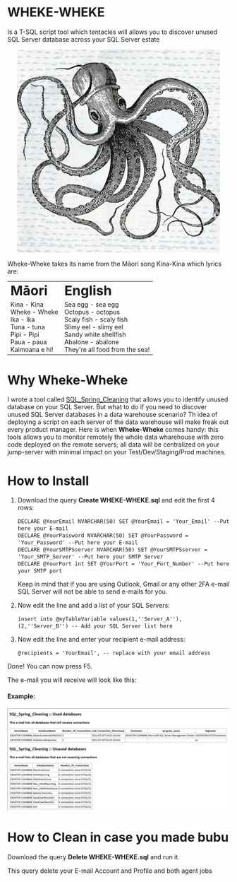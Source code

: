# WHEKE-WHEKE
Is a T-SQL script tool which tentacles will allows you to discover unused SQL Server database across your SQL Server estate
<p align="center">
  <img width="460" src="https://github.com/francesco1119/wheke-wheke/blob/main/images/image-1600003201sxM.jpg">
</p>

Wheke-Wheke takes its name from the Māori song Kina-Kina which lyrics are: 

<table border="0">
 <tr>
    <td><b style="font-size:30px">Māori</b></td>
    <td><b style="font-size:30px">English</b></td>
 </tr>
 <tr>
    <td>Kina - Kina </br>
Wheke - Wheke </br>
Ika - Ika </br>
Tuna - tuna </br>
Pipi - Pipi </br>
Paua - paua </br>
Kaimoana e hi! </br></td>
    <td>Sea egg - sea egg </br>
Octopus - octopus </br>
Scaly fish - scaly fish </br>
Slimy eel - slimy eel </br>
Sandy white shellfish </br>
Abalone - abalone </br>
They're all food from the sea!</td>
 </tr>
</table>

Why Wheke-Wheke
======

I wrote a tool called [SQL_Spring_Cleaning](https://github.com/francesco1119/SQL_Spring_Cleaning)  that allows you to identify unused database on your SQL Server. But what to do if you need to discover unused SQL Server databases in a data warehouse scenario? 
Th idea of deploying a script on each server of the data warehouse will make freak out every product manager.
Here is when **Wheke-Wheke** comes handy: this tools allows you to monitor remotely the whole data wharehouse with zero code deployed on the remote servers; all data will be centralized on your jump-server with minimal impact on your Test/Dev/Staging/Prod machines. 

How to Install
======

1) Download the query **Create WHEKE-WHEKE.sql** and edit the first 4 rows:
   ```
   DECLARE @YourEmail NVARCHAR(50) SET @YourEmail = 'Your_Email' --Put here your E-mail
   DECLARE @YourPassword NVARCHAR(50) SET @YourPassword = 'Your_Password' --Put here your E-mail
   DECLARE @YourSMTPSserver NVARCHAR(50) SET @YourSMTPSserver = 'Your_SMTP_Server' --Put here your SMTP Server
   DECLARE @YourPort int SET @YourPort = 'Your_Port_Number' --Put here your SMTP port
   ```
   Keep in mind that if you are using Outlook, Gmail or any other 2FA e-mail SQL Server will not be able to send e-mails for you.

2) Now edit the line and add a list of your SQL Servers:
   ```
   insert into @myTableVariable values(1,''Server_A''),(2,''Server_B'') -- Add your SQL Server list here
   ```
   
3) Now edit the line and enter your recipient e-mail address:
   ```
   @recipients = 'YourEmail', -- replace with your email address
   ```
   
Done! You can now press F5.

The e-mail you will receive will look like this:

#### Example:

![alt text](https://github.com/francesco1119/SQL_Spring_Cleaning/blob/master/images/newsletter_SQL_Spring_Cleaning.png)

How to Clean in case you made bubu
======

Download the query **Delete WHEKE-WHEKE.sql** and run it. 

This query delete your E-mail Account and Profile and both agent jobs
    
